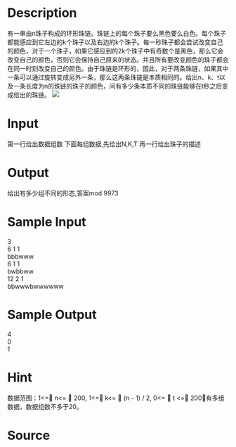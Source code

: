 
# Description

<div class="content">有一串由n珠子构成的环形珠链。珠链上的每个珠子要么黑色要么白色。每个珠子都能感应到它左边的k个珠子以及右边的k个珠子。每一秒珠子都会尝试改变自己的颜色，对于一个珠子，如果它感应到的2k个珠子中有奇数个是黑色，那么它会改变自己的颜色，否则它会保持自己原来的状态。并且所有要改变颜色的珠子都会在同一时刻改变自己的颜色。由于珠链是环形的，因此，对于两条珠链，如果其中一条可以通过旋转变成另外一条，那么这两条珠链是本质相同的。给出n、k、t以及一条长度为n的珠链的珠子的颜色，问有多少条本质不同的珠链能够在t秒之后变成给出的珠链。

<img border="0" src="/source/bzoj/1448/img/aHR0cHM6Ly9seWRzeS5jb20vSnVkZ2VPbmxpbmUvaW1hZ2VzLzE0NDguanBn.jpg"/>
</div>

# Input

<div class="content">第一行给出数据组数
下面每组数据,先给出N,K,T
再一行给出珠子的描述</div>

# Output

<div class="content">给出有多少组不同的形态,答案mod 9973</div>

# Sample Input

<div class="content"><span class="sampledata">3 <br/>
6 1 1 <br/>
bbbwww <br/>
6 1 1 <br/>
bwbbww <br/>
12 2 1 <br/>
bbwwwbwwwwww </span></div>

# Sample Output

<div class="content"><span class="sampledata">4 <br/>
0 <br/>
1 </span></div>

# Hint

<div class="content"><p>数据范围：1&lt;= n&lt;=  200, 1&lt;= k&lt;=  (n - 1) / 2, 0&lt;=  t &lt;= 200，有多组数据，数据组数不多于20。<br/>
</p></div>

# Source

<div class="content"><p><a href="problemset.php?search="></a></p></div>

